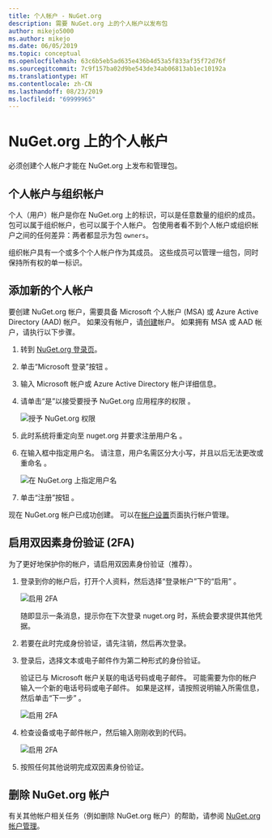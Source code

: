```yaml
---
title: 个人帐户 - NuGet.org
description: 需要 NuGet.org 上的个人帐户以发布包
author: mikejo5000
ms.author: mikejo
ms.date: 06/05/2019
ms.topic: conceptual
ms.openlocfilehash: 63c6b5eb5ad635e436b4d53a5f833af35f72d76f
ms.sourcegitcommit: 7c9f157ba02d9be543de34ab06813ab1ec10192a
ms.translationtype: HT
ms.contentlocale: zh-CN
ms.lasthandoff: 08/23/2019
ms.locfileid: "69999965"
---
```

# <a name="individual-accounts-on-nugetorg"></a>NuGet.org 上的个人帐户

必须创建个人帐户才能在 NuGet.org 上发布和管理包。

## <a name="individual-accounts-vs-organization-accounts"></a>个人帐户与组织帐户

个人（用户）帐户是你在 NuGet.org 上的标识，可以是任意数量的组织的成员。 包可以属于组织帐户，也可以属于个人帐户。 包使用者看不到个人帐户或组织帐户之间的任何差异：两者都显示为包 `owners`。

组织帐户具有一个或多个个人帐户作为其成员。 这些成员可以管理一组包，同时保持所有权的单一标识。

## <a name="add-a-new-individual-account"></a>添加新的个人帐户

要创建 NuGet.org 帐户，需要具备 Microsoft 个人帐户 (MSA) 或 Azure Active Directory (AAD) 帐户。 如果没有帐户，请[创建](https://signup.live.com)帐户。 如果拥有 MSA 或 AAD 帐户，请执行以下步骤。

1. 转到 [NuGet.org 登录页](https://www.nuget.org/users/account/LogOn)。

1. 单击“Microsoft 登录”按钮  。

1. 输入 Microsoft 帐户或 Azure Active Directory 帐户详细信息。

1. 请单击“是”以接受要授予 NuGet.org 应用程序的权限   。

   ![授予 NuGet.org 权限](media/nuget-org-permissions.png)

1. 此时系统将重定向至 nuget.org 并要求注册用户名  。

1. 在输入框中指定用户名。 请注意，用户名需区分大小写，并且以后无法更改或重命名  。

   ![在 NuGet.org 上指定用户名](media/nuget-org-register.png) 

1. 单击“注册”按钮  。

现在 NuGet.org 帐户已成功创建。 可以在[帐户设置](https://www.nuget.org/account)页面执行帐户管理。

## <a name="enable-two-factor-authentication-2fa"></a>启用双因素身份验证 (2FA)

为了更好地保护你的帐户，请启用双因素身份验证（推荐）。

1. 登录到你的帐户后，打开个人资料，然后选择“登录帐户”下的“启用”   。

   ![启用 2FA](media/nuget-org-register-2fa.png)

   随即显示一条消息，提示你在下次登录 nuget.org  时，系统会要求提供其他凭据。

2. 若要在此时完成身份验证，请先注销，然后再次登录。

3. 登录后，选择文本或电子邮件作为第二种形式的身份验证。

   验证已与 Microsoft 帐户关联的电话号码或电子邮件。 可能需要为你的帐户输入一个新的电话号码或电子邮件。 如果是这样，请按照说明输入所需信息，然后单击“下一步”  。

   ![启用 2FA](media/nuget-org-sign-in-2fa.png)

4. 检查设备或电子邮件帐户，然后输入刚刚收到的代码。

   ![启用 2FA](media/nuget-org-enter-code-2fa.png)

5. 按照任何其他说明完成双因素身份验证。

## <a name="delete-a-nugetorg-account"></a>删除 NuGet.org 帐户

有关其他帐户相关任务（例如删除 NuGet.org 帐户）的帮助，请参阅 [NuGet.org 帐户管理](nuget-org-faq.md#nugetorg-account-management)。
